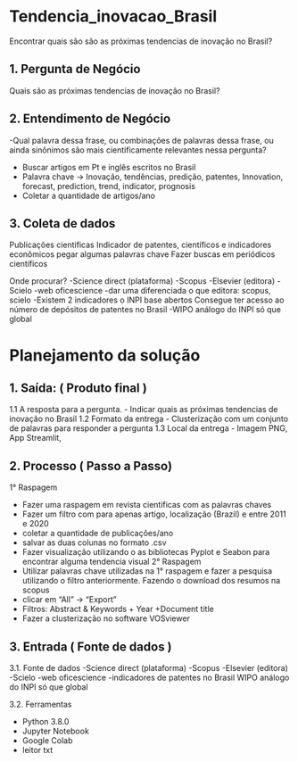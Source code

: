 # Tendencia_inovacao_Brasil
Encontrar quais são são as próximas tendencias de inovação no Brasil?

## 1. Pergunta de Negócio
Quais são as próximas tendencias de inovação no Brasil?

## 2. Entendimento de Negócio
-Qual palavra dessa frase, ou combinações de palavras dessa frase, ou ainda sinônimos são mais cientificamente relevantes nessa pergunta?
- Buscar artigos em Pt e inglês escritos no Brasil
- Palavra chave → Inovação, tendências, predição, patentes, Innovation, forecast, prediction, trend, indicator, prognosis
- Coletar a quantidade de artigos/ano 

## 3. Coleta de dados

Publicações cientificas
Indicador de patentes, científicos e indicadores econômicos
pegar algumas palavras chave
Fazer buscas em periódicos científicos

Onde procurar? 
-Science direct (plataforma)
-Scopus
-Elsevier (editora)
-Scielo
-web oficescience
-dar uma diferenciada o que editora: scopus, scielo
-Existem 2 indicadores o INPI base abertos
Consegue ter acesso ao número de depósitos de patentes no Brasil
-WIPO análogo do INPI só que global


# Planejamento da solução

## 1. Saída: ( Produto final )
1.1  A resposta para a pergunta.
	- Indicar quais as próximas tendencias de inovação no Brasil
1.2 Formato da entrega
	- Clusterização com um conjunto de palavras para responder a pergunta
1.3 Local da entrega
	- Imagem PNG, App Streamlit,


## 2. Processo ( Passo a Passo)
1° Raspagem
- Fazer uma raspagem em revista cientificas com as palavras chaves
- Fazer um filtro com para apenas artigo, localização (Brazil)  e entre 2011 e 2020
- coletar a quantidade de publicações/ano
- salvar as duas colunas no formato .csv
- Fazer visualização utilizando o as bibliotecas Pyplot e Seabon para encontrar alguma tendencia visual
2° Raspagem
- Utilizar palavras chave utilizadas na 1° raspagem e fazer a pesquisa utilizando o filtro anteriormente.
Fazendo o download dos resumos na scopus
- clicar em “All” → “Export”
- Filtros: Abstract & Keywords + Year +Document title
- Fazer a clusterização no software VOSviewer


## 3. Entrada ( Fonte de dados )
3.1. Fonte de dados
-Science direct (plataforma)
-Scopus
-Elsevier (editora)
-Scielo
-web oficescience
-indicadores de patentes no Brasil WIPO análogo do INPI só que global

3.2. Ferramentas
- Python 3.8.0
- Jupyter Notebook
- Google Colab
- leitor txt
